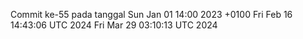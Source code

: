 Commit ke-55 pada tanggal Sun Jan 01 14:00 2023 +0100
Fri Feb 16 14:43:06 UTC 2024
Fri Mar 29 03:10:13 UTC 2024
